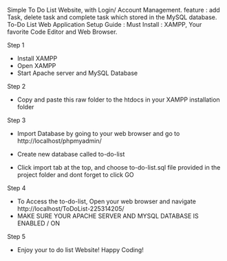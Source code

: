 Simple To Do List Website, with Login/ Account Management. feature : add Task, delete task and complete task which stored in the MySQL database.
To-Do List Web Application Setup Guide :
Must Install : XAMPP, Your favorite Code Editor and Web Browser.

Step 1
- Install XAMPP
- Open XAMPP
- Start Apache server and MySQL Database

Step 2
- Copy and paste this raw folder to the htdocs in your XAMPP installation folder

Step 3
- Import Database by going to your web browser and go to
    http://localhost/phpmyadmin/

- Create new database called 
    to-do-list

- Click import tab at the top, and choose to-do-list.sql file
provided in the project folder and dont forget to click GO

Step 4
- To Access the to-do-list, Open your web browser and navigate 
    http://localhost/ToDoList-225314205/
- MAKE SURE YOUR APACHE SERVER AND MYSQL DATABASE IS ENABLED / ON

Step 5
- Enjoy your to do list Website! Happy Coding!
